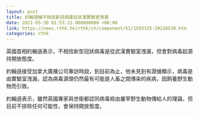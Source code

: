 ```yaml
---
layout: post
title: 約翰遜稱不相信新冠病毒從武漢實驗室洩漏
date: 2021-05-30 01:53:22.000000000 +08:00
link: https://news.rthk.hk/rthk/ch/component/k2/1593325-20210530.htm
categories: rthk
---
```


英國首相約翰遜表示，不相信新型冠狀病毒是從武漢實驗室洩漏，但會對病毒起源持開放態度。

約翰遜接受加拿大廣播公司專訪時說，到目前為止，他未見到有證據顯示，病毒是由實驗室洩漏，認為病毒源頭仍然最有可能是人畜之間傳染的疾病，因飼養野生動物而引致。

約翰遜表示，雖然英國專家與世衛都認同病毒經由屠宰野生動物傳給人的理論，但目前不排除任何可能性，會保持開放態度。

